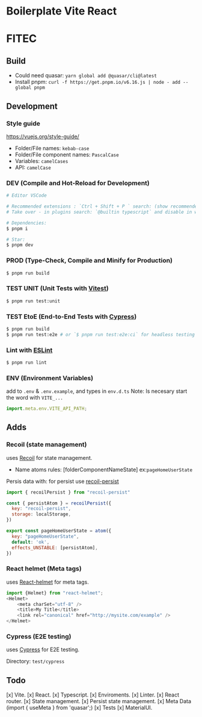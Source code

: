 # Boilerplate Vite React

# FITEC

## Build

- Could need quasar: `yarn global add @quasar/cli@latest`
- Install pnpm: `curl -f https://get.pnpm.io/v6.16.js | node - add --global pnpm`

## Development

### Style guide

https://vuejs.org/style-guide/

- Folder/File names: `kebab-case`
- Folder/File component names: `PascalCase`
- Variables: `camelCases`
- API: `camelCase`

### DEV (Compile and Hot-Reload for Development)

```sh
# Editor VSCode

# Recommended extensions : `Ctrl + Shift + P ` search: (show recommended extensions) install all
# Take over - in plugins search: `@builtin typescript` and disable in workspace: https://github.com/johnsoncodehk/volar/discussions/471

# Dependencies:
$ pnpm i

# Star:
$ pnpm dev

```

### PROD (Type-Check, Compile and Minify for Production)

```sh
$ pnpm run build
```

### TEST UNIT (Unit Tests with [Vitest](https://vitest.dev/))

```sh
$ pnpm run test:unit
```

### TEST EtoE (End-to-End Tests with [Cypress](https://www.cypress.io/))

```sh
$ pnpm run build
$ pnpm run test:e2e # or `$ pnpm run test:e2e:ci` for headless testing
```

### Lint with [ESLint](https://eslint.org/)

```sh
$ pnpm run lint
```

### ENV (Environment Variables)

add to `.env` & `.env.example`, and types in `env.d.ts`
Note: Is necesary start the word with `VITE_...`

```js
import.meta.env.VITE_API_PATH;
```

## Adds

### Recoil (state management)
uses [Recoil](https://recoiljs.org/docs/introduction/getting-started) for state management.

- Name atoms rules: [folderComponentNameState] ex:`pageHomeUserState`

Persis data with: for persist use [recoil-persist](https://github.com/polemius/recoil-persist)

```js
import { recoilPersist } from "recoil-persist"

const { persistAtom } = recoilPersist({
  key: "recoil-persist",
  storage: localStorage,
})

export const pageHomeUserState = atom({
  key: "pageHomeUserState",
  default: 'ok',
  effects_UNSTABLE: [persistAtom],
})

```

### React helmet (Meta tags)
uses [React-helmet](https://github.com/nfl/react-helmet) for meta tags.

```js
import {Helmet} from "react-helmet";
<Helmet>
    <meta charSet="utf-8" />
    <title>My Title</title>
    <link rel="canonical" href="http://mysite.com/example" />
</Helmet>
```

### Cypress (E2E testing)
uses [Cypress](https://www.cypress.io/) for E2E testing.

Directory: `test/cypress` 

## Todo
[x] Vite.
[x] React.
[x] Typescript.
[x] Enviroments.
[x] Linter.
[x] React router.
[x] State management.
[x] Persist state management.
[x] Meta Data (import { useMeta } from 'quasar';)
[x] Tests
[x] MaterialUI.

 



